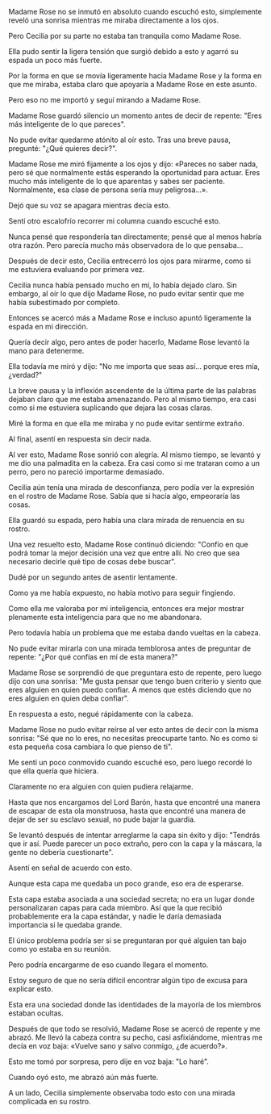 
Madame Rose no se inmutó en absoluto cuando escuchó esto, simplemente reveló una sonrisa mientras me miraba directamente a los ojos.

Pero Cecilia por su parte no estaba tan tranquila como Madame Rose.

Ella pudo sentir la ligera tensión que surgió debido a esto y agarró su espada un poco más fuerte.

Por la forma en que se movía ligeramente hacia Madame Rose y la forma en que me miraba, estaba claro que apoyaría a Madame Rose en este asunto.

Pero eso no me importó y seguí mirando a Madame Rose.

Madame Rose guardó silencio un momento antes de decir de repente: "Eres más inteligente de lo que pareces".

No pude evitar quedarme atónito al oír esto. Tras una breve pausa, pregunté: "¿Qué quieres decir?".

Madame Rose me miró fijamente a los ojos y dijo: «Pareces no saber nada, pero sé que normalmente estás esperando la oportunidad para actuar. Eres mucho más inteligente de lo que aparentas y sabes ser paciente. Normalmente, esa clase de persona sería muy peligrosa…».

Dejó que su voz se apagara mientras decía esto.

Sentí otro escalofrío recorrer mi columna cuando escuché esto.

Nunca pensé que respondería tan directamente; pensé que al menos habría otra razón. Pero parecía mucho más observadora de lo que pensaba...

Después de decir esto, Cecilia entrecerró los ojos para mirarme, como si me estuviera evaluando por primera vez.

Cecilia nunca había pensado mucho en mí, lo había dejado claro. Sin embargo, al oír lo que dijo Madame Rose, no pudo evitar sentir que me había subestimado por completo.

Entonces se acercó más a Madame Rose e incluso apuntó ligeramente la espada en mi dirección.

Quería decir algo, pero antes de poder hacerlo, Madame Rose levantó la mano para detenerme.

Ella todavía me miró y dijo: "No me importa que seas así... porque eres mía, ¿verdad?"

La breve pausa y la inflexión ascendente de la última parte de las palabras dejaban claro que me estaba amenazando. Pero al mismo tiempo, era casi como si me estuviera suplicando que dejara las cosas claras.

Miré la forma en que ella me miraba y no pude evitar sentirme extraño.

Al final, asentí en respuesta sin decir nada.

Al ver esto, Madame Rose sonrió con alegría. Al mismo tiempo, se levantó y me dio una palmadita en la cabeza. Era casi como si me trataran como a un perro, pero no pareció importarme demasiado.

Cecilia aún tenía una mirada de desconfianza, pero podía ver la expresión en el rostro de Madame Rose. Sabía que si hacía algo, empeoraría las cosas.

Ella guardó su espada, pero había una clara mirada de renuencia en su rostro.

Una vez resuelto esto, Madame Rose continuó diciendo: "Confío en que podrá tomar la mejor decisión una vez que entre allí. No creo que sea necesario decirle qué tipo de cosas debe buscar".

Dudé por un segundo antes de asentir lentamente.

Como ya me había expuesto, no había motivo para seguir fingiendo.

Como ella me valoraba por mi inteligencia, entonces era mejor mostrar plenamente esta inteligencia para que no me abandonara.

Pero todavía había un problema que me estaba dando vueltas en la cabeza.

No pude evitar mirarla con una mirada temblorosa antes de preguntar de repente: "¿Por qué confías en mí de esta manera?"

Madame Rose se sorprendió de que preguntara esto de repente, pero luego dijo con una sonrisa: "Me gusta pensar que tengo buen criterio y siento que eres alguien en quien puedo confiar. A menos que estés diciendo que no eres alguien en quien deba confiar".

En respuesta a esto, negué rápidamente con la cabeza.

Madame Rose no pudo evitar reírse al ver esto antes de decir con la misma sonrisa: "Sé que no lo eres, no necesitas preocuparte tanto. No es como si esta pequeña cosa cambiara lo que pienso de ti".

Me sentí un poco conmovido cuando escuché eso, pero luego recordé lo que ella quería que hiciera.

Claramente no era alguien con quien pudiera relajarme.

Hasta que nos encargamos del Lord Barón, hasta que encontré una manera de escapar de esta ola monstruosa, hasta que encontré una manera de dejar de ser su esclavo sexual, no pude bajar la guardia.

Se levantó después de intentar arreglarme la capa sin éxito y dijo: "Tendrás que ir así. Puede parecer un poco extraño, pero con la capa y la máscara, la gente no debería cuestionarte".

Asentí en señal de acuerdo con esto.

Aunque esta capa me quedaba un poco grande, eso era de esperarse.

Esta capa estaba asociada a una sociedad secreta; no era un lugar donde personalizaran capas para cada miembro. Así que la que recibió probablemente era la capa estándar, y nadie le daría demasiada importancia si le quedaba grande.

El único problema podría ser si se preguntaran por qué alguien tan bajo como yo estaba en su reunión.

Pero podría encargarme de eso cuando llegara el momento.

Estoy seguro de que no sería difícil encontrar algún tipo de excusa para explicar esto.

Esta era una sociedad donde las identidades de la mayoría de los miembros estaban ocultas.

Después de que todo se resolvió, Madame Rose se acercó de repente y me abrazó. Me llevó la cabeza contra su pecho, casi asfixiándome, mientras me decía en voz baja: «Vuelve sano y salvo conmigo, ¿de acuerdo?».

Esto me tomó por sorpresa, pero dije en voz baja: "Lo haré".

Cuando oyó esto, me abrazó aún más fuerte.

A un lado, Cecilia simplemente observaba todo esto con una mirada complicada en su rostro.